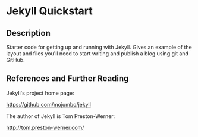 # Jekyll Quickstart

## Description

Starter code for getting up and running with Jekyll.  Gives an example of the layout and files you'll need to start writing and publish a blog using git and GitHub. 

## References and Further Reading

Jekyll's project home page:

  https://github.com/mojombo/jekyll

The author of Jekyll is Tom Preston-Werner:

  http://tom.preston-werner.com/
